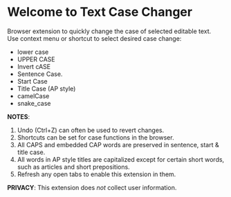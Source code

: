 # Welcome to Text Case Changer
Browser extension to quickly change the case of selected editable text.   
Use context menu or shortcut to select desired case change:
* lower case
* UPPER CASE
* Invert cASE
* Sentence Case.
* Start Case
* Title Case (AP style)
* camelCase
* snake_case

**NOTES**:
1. Undo (Ctrl+Z) can often be used to revert changes.
2. Shortcuts can be set for case functions in the browser.
3. All CAPS and embedded CAP words are preserved in sentence, start & title case.
4. All words in AP style titles are capitalized except for certain short words, such as articles and short prepositions.
5. Refresh any open tabs to enable this extension in them.

**PRIVACY**: This extension does _not_ collect user information.
